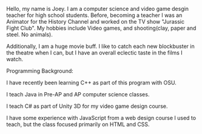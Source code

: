 Hello, my name is Joey.  I am a computer science and video game desgin teacher for high school 
students.  Before, becoming a teacher I was an Animator for the History Channel and worked on 
the TV show "Jurassic Fight Club".  My hobbies include Video games, and shooting(clay, paper 
and steel. No animals).

Additionally, I am a huge movie buff.  I like to catch each new blockbuster in the theatre when I can, but I have an overall eclectic taste in the films I watch.



Programming Background:

I have recently been learning C++ as part of this program with OSU.

I teach Java in Pre-AP and AP computer science classes.

I teach C# as part of Unity 3D for my video game design course.

I have some experience with JavaScript from a web design course I used to teach, but the class
focused primarily on HTML and CSS.
